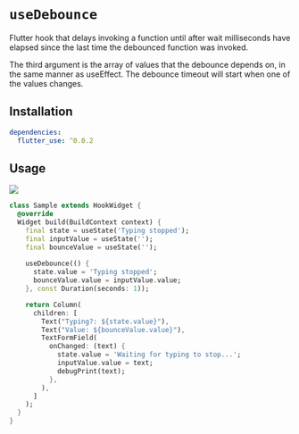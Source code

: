 # `useDebounce`

Flutter hook that delays invoking a function until after wait milliseconds have elapsed since the last time the debounced function was invoked.

The third argument is the array of values that the debounce depends on, in the same manner as useEffect. The debounce timeout will start when one of the values changes.

## Installation

```yaml
dependencies:
  flutter_use: ^0.0.2
```

## Usage

[![](https://img.shields.io/badge/demo-%20%20%20%F0%9F%9A%80-green.svg)]((https://dartpad.dev/?id=977ee00fc30da8f0dd1888f6808114eb&null_safety=true))

```dart
class Sample extends HookWidget {
  @override
  Widget build(BuildContext context) {
    final state = useState('Typing stopped');
    final inputValue = useState('');
    final bounceValue = useState('');
    
    useDebounce(() {
      state.value = 'Typing stopped';
      bounceValue.value = inputValue.value;
    }, const Duration(seconds: 1));

    return Column(
      children: [
        Text("Typing?: ${state.value}"),
        Text("Value: ${bounceValue.value}"),
        TextFormField(
          onChanged: (text) {
            state.value = 'Waiting for typing to stop...';
            inputValue.value = text;
            debugPrint(text);
          },
        ),
      ]
    );
  }
}
```
